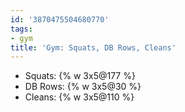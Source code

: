 ```yaml
---
id: '3870475504680770'
tags:
- gym
title: 'Gym: Squats, DB Rows, Cleans'
---
```


- Squats: {% w 3x5@177 %}
- DB Rows: {% w 3x5@30 %}
- Cleans: {% w 3x5@110 %}
